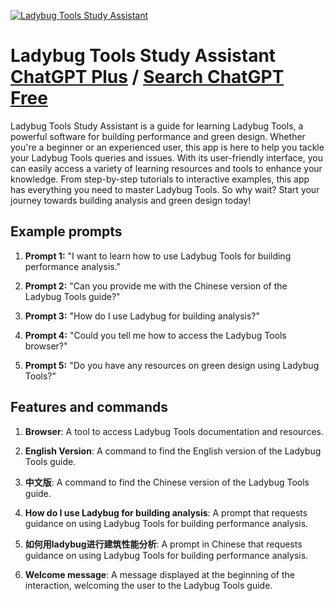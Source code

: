
[![Ladybug Tools Study Assistant](https://files.oaiusercontent.com/file-mNbSKS26BbAquxx89QCTNFv0?se=2123-10-18T03%3A09%3A52Z&sp=r&sv=2021-08-06&sr=b&rscc=max-age%3D31536000%2C%20immutable&rscd=attachment%3B%20filename%3D91687750-3d3d-4c7a-8b49-35fe62bb950d.png&sig=TxU4bvBmnpndEHFg7uoWYDXufeqG6p91Z9OeqMsFlu4%3D)](https://chat.openai.com/g/g-KPmpaM2SL-ladybug-tools-study-assistant)

# Ladybug Tools Study Assistant [ChatGPT Plus](https://chat.openai.com/g/g-KPmpaM2SL-ladybug-tools-study-assistant) / [Search ChatGPT Free](https://gptcall.net/index.html#/?search=Ladybug%20Tools%20Study%20Assistant)

Ladybug Tools Study Assistant is a guide for learning Ladybug Tools, a powerful software for building performance and green design. Whether you're a beginner or an experienced user, this app is here to help you tackle your Ladybug Tools queries and issues. With its user-friendly interface, you can easily access a variety of learning resources and tools to enhance your knowledge. From step-by-step tutorials to interactive examples, this app has everything you need to master Ladybug Tools. So why wait? Start your journey towards building analysis and green design today!

## Example prompts

1. **Prompt 1:** "I want to learn how to use Ladybug Tools for building performance analysis."

2. **Prompt 2:** "Can you provide me with the Chinese version of the Ladybug Tools guide?"

3. **Prompt 3:** "How do I use Ladybug for building analysis?"

4. **Prompt 4:** "Could you tell me how to access the Ladybug Tools browser?"

5. **Prompt 5:** "Do you have any resources on green design using Ladybug Tools?"

## Features and commands

1. **Browser**: A tool to access Ladybug Tools documentation and resources.

2. **English Version**: A command to find the English version of the Ladybug Tools guide.

3. **中文版**: A command to find the Chinese version of the Ladybug Tools guide.

4. **How do I use Ladybug for building analysis**: A prompt that requests guidance on using Ladybug Tools for building performance analysis.

5. **如何用ladybug进行建筑性能分析**: A prompt in Chinese that requests guidance on using Ladybug Tools for building performance analysis.

6. **Welcome message**: A message displayed at the beginning of the interaction, welcoming the user to the Ladybug Tools guide.


